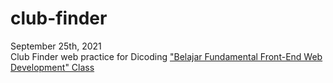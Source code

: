 # club-finder  
September 25th, 2021  
Club Finder web practice for Dicoding ["Belajar Fundamental Front-End Web Development" Class](https://www.dicoding.com/academies/163)
